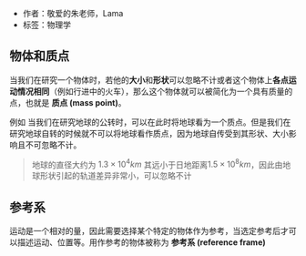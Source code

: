 - 作者：敬爱的朱老师，Lama
- 标签：物理学

## 物体和质点

当我们在研究一个物体时，若他的**大小**和**形状**可以忽略不计或者这个物体上**各点运动情况相同**（例如行进中的火车），那么这个物体就可以被简化为一个具有质量的点，也就是 **质点 (mass point)**。

例如 当我们在研究地球的公转时，可以在此时将地球看为一个质点。但是我们在研究地球自转的时候就不可以将地球看作质点，因为地球自传受到其形状、大小影响且不可忽略不计。

> 地球的直径大约为 $1.3\times 10^4 km$ 其远小于日地距离$1.5\times 10^8 km$，因此由地球形状引起的轨道差异非常小，可以忽略不计

## 参考系

运动是一个相对的量，因此需要选择某个特定的物体作为参考，当选定参考后才可以描述运动、位置等。用作参考的物体被称为 **参考系 (reference frame)**
